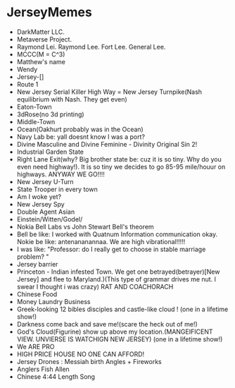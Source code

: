 # JerseyMemes

- DarkMatter LLC.
- Metaverse Project.
- Raymond Lei. Raymond Lee. Fort Lee. General Lee.
- MCCC(M = C^3)
- Matthew's name
- Wendy
- Jersey-[]
- Route 1
- New Jersey Serial Killer High Way = New Jersey Turnpike(Nash equilibrium with Nash. They get even)
- Eaton-Town
- 3dRose(no 3d printing)
- Middle-Town
- Ocean(Oakhurt probably was in the Ocean)
- Navy Lab be: yall doesnt know I was a port?
- Divine Masculine and Divine Feminine - Divinity Original Sin 2!
- Industrial Garden State
- Right Lane Exit(why? Big brother state be: cuz it is so tiny. Why do you even need highway!). It is so tiny we decides to go 85-95 mile/houur on highways. ANYWAY WE GO!!!!
- New Jersey U-Turn
- State Trooper in every town
- Am I woke yet?
- New Jersey Spy
- Double Agent Asian
- Einstein/Witten/Godel/
- Nokia Bell Labs vs John Stewart Bell's theorem
- Bell be like: I worked with Quatnum Information communication okay. Nokie be like: antenananannaa. We are high vibrational!!!!!
- I was like: "Professor: do I really get to choose in stable marriage problem? "
- Jersey barrier
- Princeton - Indian infested Town. We get one betrayed(betrayer)[New Jersey] and flee to Maryland.)(This type of grammar drives me nut. I swear I thought i was crazy) RAT AND COACHORACH
- Chinese Food
- Money Laundry Business
- Greek-looking 12 bibles disciples and castle-like cloud ! (one in a lifetime show!)
- Darkness come back and save me!(scare the heck out of me!)
- God's Cloud(Figurine) show up above my location.(MANGEIFICENT VIEW. UNVIERSE IS WATCHIGN NEW JERSEY)  (one in a lifetime show!)
- We ARE PRO
- HIGH PRICE HOUSE NO ONE CAN AFFORD!
- Jersey Drones : Messiah birth Angles + Fireworks
- Anglers Fish Allen
- Chinese 4:44 Length Song
